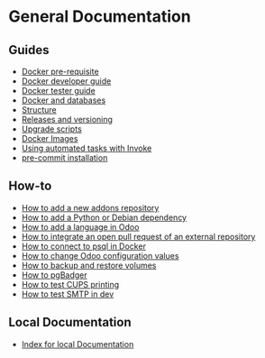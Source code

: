 <!--
This file has been generated with 'invoke project.sync'.
Do not modify. Any manual change will be lost.
Please propose your modification on
https://github.com/camptocamp/odoo-template instead.
-->
# General Documentation

## Guides

* [Docker pre-requisite](./prerequisites.md)
* [Docker developer guide](./docker-dev.md)
* [Docker tester guide](./docker-test.md)
* [Docker and databases](./docker-and-databases.md)
* [Structure](./structure.md)
* [Releases and versioning](./releases.md)
* [Upgrade scripts](./upgrade-scripts.md)
* [Docker Images](./docker-images.md)
* [Using automated tasks with Invoke](./invoke.md)
* [pre-commit installation](./pre-commit.md)

## How-to

* [How to add a new addons repository](./how-to-add-repo.md)
* [How to add a Python or Debian dependency](./how-to-add-dependency.md)
* [How to add a language in Odoo](./how-to-add-odoo-language.md)
* [How to integrate an open pull request of an external repository](./how-to-integrate-pull-request.md)
* [How to connect to psql in Docker](./how-to-connect-to-docker-psql.md)
* [How to change Odoo configuration values](./how-to-set-odoo-configuration-values.md)
* [How to backup and restore volumes](./how-to-backup-and-restore-volumes.md)
* [How to pgBadger](./how-to-pgbadger.md)
* [How to test CUPS printing](../cups-test-server/README.md)
* [How to test SMTP in dev](./how-to-test-smtp.md)

## Local Documentation

* [Index for local Documentation](./README.local.md)
